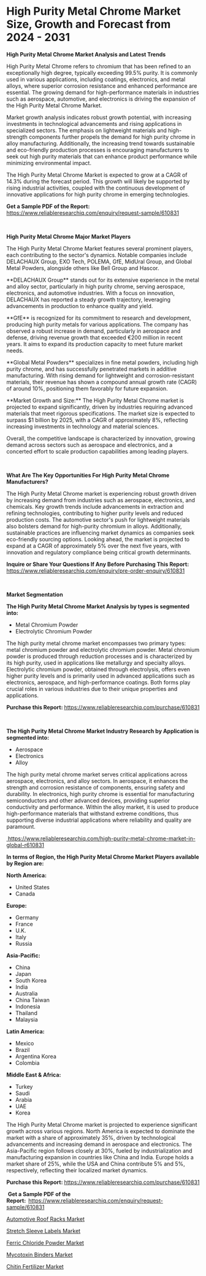 <p><h1>High Purity Metal Chrome Market Size, Growth and Forecast from 2024 - 2031</h1></p><p><strong>High Purity Metal Chrome Market Analysis and Latest Trends</strong></p>
<p><p>High Purity Metal Chrome refers to chromium that has been refined to an exceptionally high degree, typically exceeding 99.5% purity. It is commonly used in various applications, including coatings, electronics, and metal alloys, where superior corrosion resistance and enhanced performance are essential. The growing demand for high-performance materials in industries such as aerospace, automotive, and electronics is driving the expansion of the High Purity Metal Chrome Market.</p><p>Market growth analysis indicates robust growth potential, with increasing investments in technological advancements and rising applications in specialized sectors. The emphasis on lightweight materials and high-strength components further propels the demand for high purity chrome in alloy manufacturing. Additionally, the increasing trend towards sustainable and eco-friendly production processes is encouraging manufacturers to seek out high purity materials that can enhance product performance while minimizing environmental impact.</p><p>The High Purity Metal Chrome Market is expected to grow at a CAGR of 14.3% during the forecast period. This growth will likely be supported by rising industrial activities, coupled with the continuous development of innovative applications for high purity chrome in emerging technologies.</p></p>
<p><strong>Get a Sample PDF of the Report:&nbsp;</strong> <a href="https://www.reliableresearchiq.com/enquiry/request-sample/610831?utm_campaign=103&utm_medium=2&utm_source=Github&utm_content=ia&utm_term=10122024&utm_id=high-purity-metal-chrome">https://www.reliableresearchiq.com/enquiry/request-sample/610831</a></p>
<p>&nbsp;</p>
<p><strong>High Purity Metal Chrome Major Market Players</strong></p>
<p><p>The High Purity Metal Chrome Market features several prominent players, each contributing to the sector's dynamics. Notable companies include DELACHAUX Group, EXO Tech, POLEMA, GfE, MidUral Group, and Global Metal Powders, alongside others like Bell Group and Hascor.</p><p>**DELACHAUX Group** stands out for its extensive experience in the metal and alloy sector, particularly in high purity chrome, serving aerospace, electronics, and automotive industries. With a focus on innovation, DELACHAUX has reported a steady growth trajectory, leveraging advancements in production to enhance quality and yield.</p><p>**GfE** is recognized for its commitment to research and development, producing high purity metals for various applications. The company has observed a robust increase in demand, particularly in aerospace and defense, driving revenue growth that exceeded €200 million in recent years. It aims to expand its production capacity to meet future market needs.</p><p>**Global Metal Powders** specializes in fine metal powders, including high purity chrome, and has successfully penetrated markets in additive manufacturing. With rising demand for lightweight and corrosion-resistant materials, their revenue has shown a compound annual growth rate (CAGR) of around 10%, positioning them favorably for future expansion.</p><p>**Market Growth and Size:** The High Purity Metal Chrome market is projected to expand significantly, driven by industries requiring advanced materials that meet rigorous specifications. The market size is expected to surpass $1 billion by 2025, with a CAGR of approximately 8%, reflecting increasing investments in technology and material sciences.</p><p>Overall, the competitive landscape is characterized by innovation, growing demand across sectors such as aerospace and electronics, and a concerted effort to scale production capabilities among leading players.</p></p>
<p>&nbsp;</p>
<p><strong>What Are The Key Opportunities For High Purity Metal Chrome Manufacturers?</strong></p>
<p><p>The High Purity Metal Chrome market is experiencing robust growth driven by increasing demand from industries such as aerospace, electronics, and chemicals. Key growth trends include advancements in extraction and refining technologies, contributing to higher purity levels and reduced production costs. The automotive sector's push for lightweight materials also bolsters demand for high-purity chromium in alloys. Additionally, sustainable practices are influencing market dynamics as companies seek eco-friendly sourcing options. Looking ahead, the market is projected to expand at a CAGR of approximately 5% over the next five years, with innovation and regulatory compliance being critical growth determinants.</p></p>
<p><strong>Inquire or Share Your Questions If Any Before Purchasing This Report:</strong> <a href="https://www.reliableresearchiq.com/enquiry/pre-order-enquiry/610831?utm_campaign=103&utm_medium=2&utm_source=Github&utm_content=ia&utm_term=10122024&utm_id=high-purity-metal-chrome">https://www.reliableresearchiq.com/enquiry/pre-order-enquiry/610831</a></p>
<p>&nbsp;</p>
<p><strong>Market Segmentation</strong></p>
<p><strong>The High Purity Metal Chrome Market Analysis by types is segmented into:</strong></p>
<p><ul><li>Metal Chromium Powder</li><li>Electrolytic Chromium Powder</li></ul></p>
<p><p>The high purity metal chrome market encompasses two primary types: metal chromium powder and electrolytic chromium powder. Metal chromium powder is produced through reduction processes and is characterized by its high purity, used in applications like metallurgy and specialty alloys. Electrolytic chromium powder, obtained through electrolysis, offers even higher purity levels and is primarily used in advanced applications such as electronics, aerospace, and high-performance coatings. Both forms play crucial roles in various industries due to their unique properties and applications.</p></p>
<p><strong>Purchase this Report:&nbsp;</strong><a href="https://www.reliableresearchiq.com/purchase/610831?utm_campaign=103&utm_medium=2&utm_source=Github&utm_content=ia&utm_term=10122024&utm_id=high-purity-metal-chrome">https://www.reliableresearchiq.com/purchase/610831</a></p>
<p>&nbsp;</p>
<p><strong>The High Purity Metal Chrome Market Industry Research by Application is segmented into:</strong></p>
<p><ul><li>Aerospace</li><li>Electronics</li><li>Alloy</li></ul></p>
<p><p>The high purity metal chrome market serves critical applications across aerospace, electronics, and alloy sectors. In aerospace, it enhances the strength and corrosion resistance of components, ensuring safety and durability. In electronics, high purity chrome is essential for manufacturing semiconductors and other advanced devices, providing superior conductivity and performance. Within the alloy market, it is used to produce high-performance materials that withstand extreme conditions, thus supporting diverse industrial applications where reliability and quality are paramount.</p></p>
<p><a href="https://www.reliableresearchiq.com/high-purity-metal-chrome-market-in-global-r610831?utm_campaign=103&utm_medium=2&utm_source=Github&utm_content=ia&utm_term=10122024&utm_id=high-purity-metal-chrome">&nbsp;https://www.reliableresearchiq.com/high-purity-metal-chrome-market-in-global-r610831</a></p>
<p><strong>In terms of Region, the High Purity Metal Chrome Market Players available by Region are:</strong></p>
<p>
    <p> <strong> North America: </strong>
        <ul>
            <li>United States</li>
            <li>Canada</li>
        </ul>
        </p> 
    <p> <strong> Europe: </strong>
        <ul>
            <li>Germany</li>
            <li>France</li>
            <li>U.K.</li>
            <li>Italy</li>
            <li>Russia</li>
        </ul>
        </p> 
    <p> <strong> Asia-Pacific: </strong>
        <ul>
            <li>China</li>
            <li>Japan</li>
            <li>South Korea</li>
            <li>India</li>
            <li>Australia</li>
            <li>China Taiwan</li>
            <li>Indonesia</li>
            <li>Thailand</li>
            <li>Malaysia</li>
        </ul>
        </p> 
    <p> <strong> Latin America: </strong>
        <ul>
            <li>Mexico</li>
            <li>Brazil</li>
            <li>Argentina Korea</li>
            <li>Colombia</li>
        </ul>
        </p> 
    <p> <strong> Middle East & Africa: </strong>
        <ul>
            <li>Turkey</li>
            <li>Saudi</li>
            <li>Arabia</li>
            <li>UAE</li>
            <li>Korea</li>
        </ul>
    </p>
    </p>
<p><p>The High Purity Metal Chrome market is projected to experience significant growth across various regions. North America is expected to dominate the market with a share of approximately 35%, driven by technological advancements and increasing demand in aerospace and electronics. The Asia-Pacific region follows closely at 30%, fueled by industrialization and manufacturing expansion in countries like China and India. Europe holds a market share of 25%, while the USA and China contribute 5% and 5%, respectively, reflecting their localized market dynamics.</p></p>
<p><strong>Purchase this Report: </strong><a href="https://www.reliableresearchiq.com/purchase/610831?utm_campaign=103&utm_medium=2&utm_source=Github&utm_content=ia&utm_term=10122024&utm_id=high-purity-metal-chrome">https://www.reliableresearchiq.com/purchase/610831</a></p>
<p>&nbsp;<strong>Get a Sample PDF of the Report:&nbsp;&nbsp;</strong><a href="https://www.reliableresearchiq.com/enquiry/request-sample/610831?utm_campaign=103&utm_medium=2&utm_source=Github&utm_content=ia&utm_term=10122024&utm_id=high-purity-metal-chrome">https://www.reliableresearchiq.com/enquiry/request-sample/610831</a></p>
<p><strong></strong></p>
<p><p><a href="https://www.linkedin.com/pulse/analyzing-automotive-roof-racks-market-growth-revenue-trends-92e9f?utm_campaign=103&utm_medium=2&utm_source=Github&utm_content=ia&utm_term=10122024&utm_id=high-purity-metal-chrome">Automotive Roof Racks Market</a></p><p><a href="https://www.linkedin.com/pulse/th-score-market-0ptye?utm_campaign=103&utm_medium=2&utm_source=Github&utm_content=ia&utm_term=10122024&utm_id=high-purity-metal-chrome">Stretch Sleeve Labels Market</a></p><p><a href="https://www.linkedin.com/pulse/futur-trend-quest-sl8ue?utm_campaign=103&utm_medium=2&utm_source=Github&utm_content=ia&utm_term=10122024&utm_id=high-purity-metal-chrome">Ferric Chloride Powder Market</a></p><p><a href="https://www.linkedin.com/pulse/th-score-market-0ptye?utm_campaign=103&utm_medium=2&utm_source=Github&utm_content=ia&utm_term=10122024&utm_id=high-purity-metal-chrome">Mycotoxin Binders Market</a></p><p><a href="https://www.linkedin.com/pulse/chitin-fertilizer-market-revolution-2024-2031-trends-ivfkf?utm_campaign=103&utm_medium=2&utm_source=Github&utm_content=ia&utm_term=10122024&utm_id=high-purity-metal-chrome">Chitin Fertilizer Market</a></p></p>
